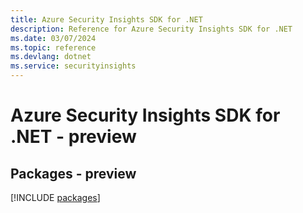 ```yaml
---
title: Azure Security Insights SDK for .NET
description: Reference for Azure Security Insights SDK for .NET
ms.date: 03/07/2024
ms.topic: reference
ms.devlang: dotnet
ms.service: securityinsights
---
```

# Azure Security Insights SDK for .NET - preview
## Packages - preview
[!INCLUDE [packages](security-insights-index.md)]